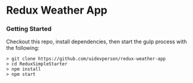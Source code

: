 # Redux Weather App


### Getting Started
Checkout this repo, install dependencies, then start the gulp process with the following:

```
> git clone https://github.com/uidevperson/redux-weather-app
> cd ReduxSimpleStarter
> npm install
> npm start
```





